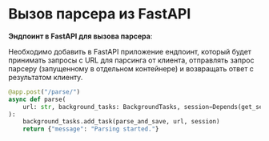 # Вызов парсера из FastAPI

**Эндпоинт в FastAPI для вызова парсера**:

Необходимо добавить в FastAPI приложение ендпоинт, который будет принимать запросы с URL для парсинга от клиента, отправлять запрос парсеру (запущенному в отдельном контейнере) и возвращать ответ с результатом клиенту.

```python
@app.post("/parse/")
async def parse(
    url: str, background_tasks: BackgroundTasks, session=Depends(get_session)
):
    background_tasks.add_task(parse_and_save, url, session)
    return {"message": "Parsing started."}
```
